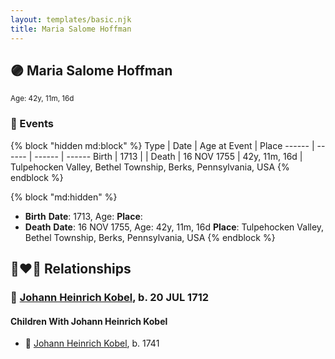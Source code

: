 ```yaml
---
layout: templates/basic.njk
title: Maria Salome Hoffman
---
```

## 🟣 Maria Salome Hoffman
<small>Age: 42y, 11m, 16d</small>


### 📆 Events

{% block "hidden md:block" %}
Type | Date | Age at Event | Place
------ | ------ | ------ | ------
Birth | 1713 |  |
Death | 16 NOV 1755 | 42y, 11m, 16d | Tulpehocken Valley, Bethel Township, Berks, Pennsylvania, USA
{% endblock %}

{% block "md:hidden" %}
- **Birth**
**Date**: 1713, Age:
**Place**:
- **Death**
**Date**: 16 NOV 1755, Age: 42y, 11m, 16d
**Place**: Tulpehocken Valley, Bethel Township, Berks, Pennsylvania, USA
{% endblock %}

## 👩‍❤️‍👨 Relationships

### 🔵 [Johann Heinrich Kobel](/people/7/70639420), b. 20 JUL 1712

#### Children With Johann Heinrich Kobel
* 🔵 [Johann Heinrich Kobel](/people/6/65601892), b. 1741